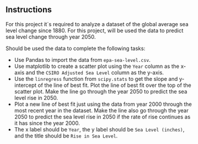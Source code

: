 ## Instructions

For this project it´s required to analyze a dataset of the global average sea level change since 1880. For this project, will be used the data to predict sea level change through year 2050.

Should be used the data to complete the following tasks:

* Use Pandas to import the data from `epa-sea-level.csv`.
* Use matplotlib to create a scatter plot using the `Year` column as the x-axis and the `CSIRO Adjusted Sea Level` column as the y-axis.
* Use the `linregress` function from `scipy.stats` to get the slope and y-intercept of the line of best fit. Plot the line of best fit over the top of the scatter plot. Make the line go through the year 2050 to predict the sea level rise in 2050.
* Plot a new line of best fit just using the data from year 2000 through the most recent year in the dataset. Make the line also go through the year 2050 to predict the sea level rise in 2050 if the rate of rise continues as it has since the year 2000.
* The x label should be `Year`, the y label should be `Sea Level (inches)`, and the title should be `Rise in Sea Level`.